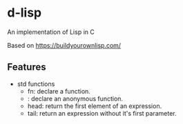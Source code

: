 # d-lisp
An implementation of Lisp in C

Based on https://buildyourownlisp.com/

## Features

- std functions
  - fn: declare a function.
  - \: declare an anonymous function.
  - head: return the first element of an expression.
  - tail: return an expression without it's first parameter.
